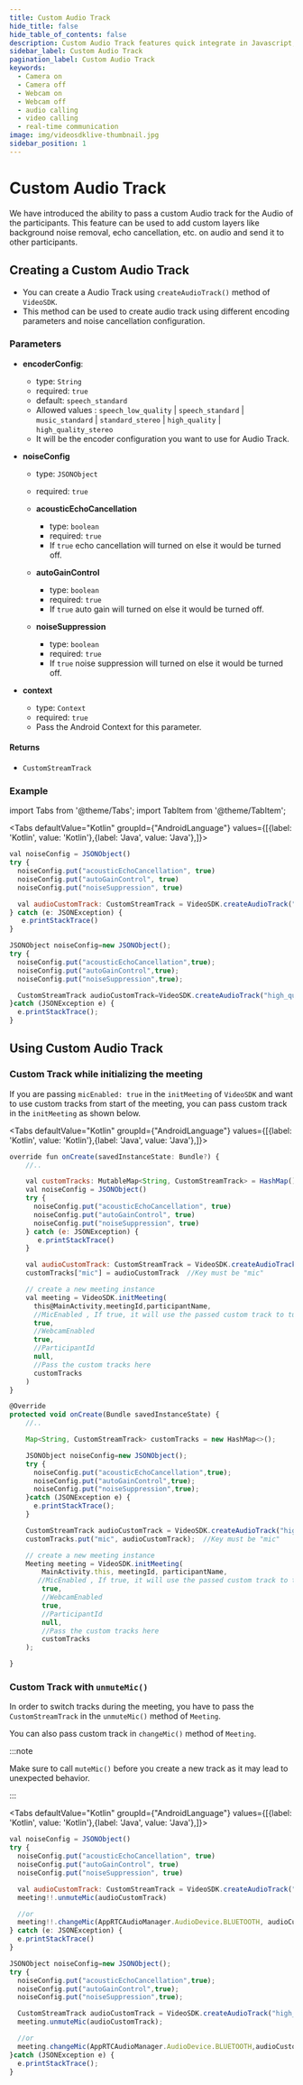 ```yaml
---
title: Custom Audio Track
hide_title: false
hide_table_of_contents: false
description: Custom Audio Track features quick integrate in Javascript, React JS, Android, IOS, React Native, Flutter with Video SDK to add live video & audio conferencing to your applications.
sidebar_label: Custom Audio Track
pagination_label: Custom Audio Track
keywords:
  - Camera on
  - Camera off
  - Webcam on
  - Webcam off
  - audio calling
  - video calling
  - real-time communication
image: img/videosdklive-thumbnail.jpg
sidebar_position: 1
---
```


# Custom Audio Track

We have introduced the ability to pass a custom Audio track for the Audio of the participants. This feature can be used to add custom layers like background noise removal, echo cancellation, etc. on audio and send it to other participants.

## Creating a Custom Audio Track

- You can create a Audio Track using `createAudioTrack()` method of `VideoSDK`.
- This method can be used to create audio track using different encoding parameters and noise cancellation configuration.

### Parameters

- **encoderConfig**:

  - type: `String`
  - required: `true`
  - default: `speech_standard`
  - Allowed values : `speech_low_quality` | `speech_standard` | `music_standard` | `standard_stereo` | `high_quality` | `high_quality_stereo`
  - It will be the encoder configuration you want to use for Audio Track.

- **noiseConfig**

  - type: `JSONObject`
  - required: `true`

  - **acousticEchoCancellation**

    - type: `boolean`
    - required: `true`
    - If `true` echo cancellation will turned on else it would be turned off.

  - **autoGainControl**

    - type: `boolean`
    - required: `true`
    - If `true` auto gain will turned on else it would be turned off.

  - **noiseSuppression**
    - type: `boolean`
    - required: `true`
    - If `true` noise suppression will turned on else it would be turned off.

- **context**

  - type: `Context`
  - required: `true`
  - Pass the Android Context for this parameter.

#### Returns

- `CustomStreamTrack`

### Example

import Tabs from '@theme/Tabs';
import TabItem from '@theme/TabItem';

<Tabs
defaultValue="Kotlin"
groupId={"AndroidLanguage"}
values={[{label: 'Kotlin', value: 'Kotlin'},{label: 'Java', value: 'Java'},]}>

<TabItem value="Kotlin">

```js
val noiseConfig = JSONObject()
try {
  noiseConfig.put("acousticEchoCancellation", true)
  noiseConfig.put("autoGainControl", true)
  noiseConfig.put("noiseSuppression", true)

  val audioCustomTrack: CustomStreamTrack = VideoSDK.createAudioTrack("high_quality", noiseConfig, this)
} catch (e: JSONException) {
   e.printStackTrace()
}
```

</TabItem>

<TabItem value="Java">

```js
JSONObject noiseConfig=new JSONObject();
try {
  noiseConfig.put("acousticEchoCancellation",true);
  noiseConfig.put("autoGainControl",true);
  noiseConfig.put("noiseSuppression",true);

  CustomStreamTrack audioCustomTrack=VideoSDK.createAudioTrack("high_quality", noiseConfig, this);
}catch (JSONException e) {
  e.printStackTrace();
}
```

</TabItem>

</Tabs>

## Using Custom Audio Track

### Custom Track while initializing the meeting

If you are passing `micEnabled: true` in the `initMeeting` of `VideoSDK` and want to use custom tracks from start of the meeting, you can pass custom track in the `initMeeting` as shown below.

<Tabs
defaultValue="Kotlin"
groupId={"AndroidLanguage"}
values={[{label: 'Kotlin', value: 'Kotlin'},{label: 'Java', value: 'Java'},]}>

<TabItem value="Kotlin">

```js
override fun onCreate(savedInstanceState: Bundle?) {
    //..

    val customTracks: MutableMap<String, CustomStreamTrack> = HashMap()
    val noiseConfig = JSONObject()
    try {
      noiseConfig.put("acousticEchoCancellation", true)
      noiseConfig.put("autoGainControl", true)
      noiseConfig.put("noiseSuppression", true)
    } catch (e: JSONException) {
       e.printStackTrace()
    }

    val audioCustomTrack: CustomStreamTrack = VideoSDK.createAudioTrack("high_quality", noiseConfig, this)
    customTracks["mic"] = audioCustomTrack  //Key must be "mic"

    // create a new meeting instance
    val meeting = VideoSDK.initMeeting(
      this@MainActivity,meetingId,participantName,
      //MicEnabled , If true, it will use the passed custom track to turn mic on
      true,
      //WebcamEnabled
      true,
      //ParticipantId
      null,
      //Pass the custom tracks here
      customTracks
    )
}
```

</TabItem>

<TabItem value="Java">

```js
@Override
protected void onCreate(Bundle savedInstanceState) {
    //..

    Map<String, CustomStreamTrack> customTracks = new HashMap<>();

    JSONObject noiseConfig=new JSONObject();
    try {
      noiseConfig.put("acousticEchoCancellation",true);
      noiseConfig.put("autoGainControl",true);
      noiseConfig.put("noiseSuppression",true);
    }catch (JSONException e) {
      e.printStackTrace();
    }

    CustomStreamTrack audioCustomTrack = VideoSDK.createAudioTrack("high_quality", noiseConfig, this);
    customTracks.put("mic", audioCustomTrack);  //Key must be "mic"

    // create a new meeting instance
    Meeting meeting = VideoSDK.initMeeting(
        MainActivity.this, meetingId, participantName,
       //MicEnabled , If true, it will use the passed custom track to turn mic on
        true,
        //WebcamEnabled
        true,
        //ParticipantId
        null,
        //Pass the custom tracks here
        customTracks
    );

}
```

</TabItem>

</Tabs>

### Custom Track with `unmuteMic()`

In order to switch tracks during the meeting, you have to pass the `CustomStreamTrack` in the `unmuteMic()` method of `Meeting`.

You can also pass custom track in `changeMic()` method of `Meeting`.

:::note

Make sure to call `muteMic()` before you create a new track as it may lead to unexpected behavior.

:::

<Tabs
defaultValue="Kotlin"
groupId={"AndroidLanguage"}
values={[{label: 'Kotlin', value: 'Kotlin'},{label: 'Java', value: 'Java'},]}>

<TabItem value="Kotlin">

```js
val noiseConfig = JSONObject()
try {
  noiseConfig.put("acousticEchoCancellation", true)
  noiseConfig.put("autoGainControl", true)
  noiseConfig.put("noiseSuppression", true)

  val audioCustomTrack: CustomStreamTrack = VideoSDK.createAudioTrack("high_quality", noiseConfig, this)
  meeting!!.unmuteMic(audioCustomTrack)

  //or
  meeting!!.changeMic(AppRTCAudioManager.AudioDevice.BLUETOOTH, audioCustomTrack)
} catch (e: JSONException) {
  e.printStackTrace()
}

```

</TabItem>

<TabItem value="Java">

```js
JSONObject noiseConfig=new JSONObject();
try {
  noiseConfig.put("acousticEchoCancellation",true);
  noiseConfig.put("autoGainControl",true);
  noiseConfig.put("noiseSuppression",true);

  CustomStreamTrack audioCustomTrack = VideoSDK.createAudioTrack("high_quality", noiseConfig, this);
  meeting.unmuteMic(audioCustomTrack);

  //or
  meeting.changeMic(AppRTCAudioManager.AudioDevice.BLUETOOTH,audioCustomTrack);
}catch (JSONException e) {
  e.printStackTrace();
}

```

</TabItem>

</Tabs>
